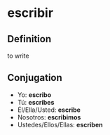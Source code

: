 # escribir

## Definition
to write

## Conjugation

- Yo: **escribo**
- Tú: **escribes**
- Él/Ella/Usted: **escribe**
- Nosotros: **escribimos**
- Ustedes/Ellos/Ellas: **escriben**